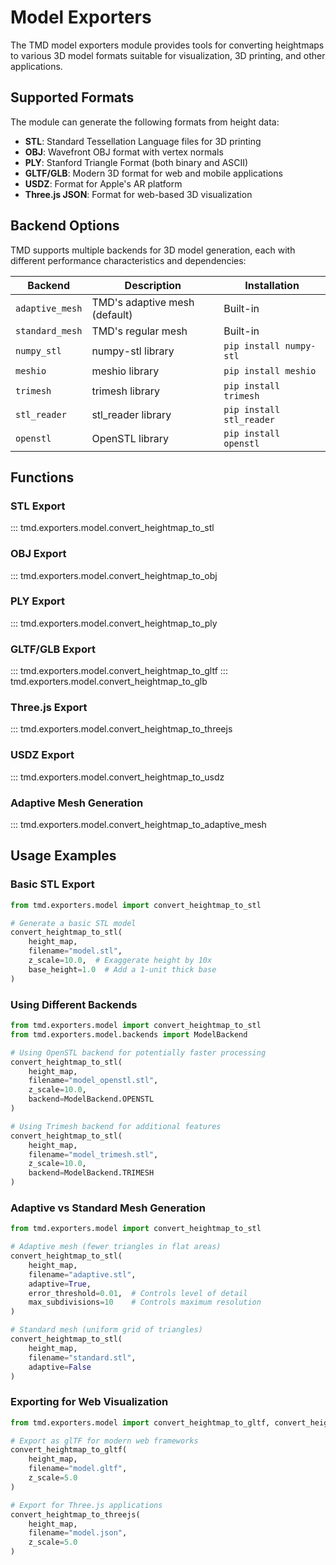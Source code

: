 # Model Exporters

The TMD model exporters module provides tools for converting heightmaps to various 3D model formats suitable for visualization, 3D printing, and other applications.

## Supported Formats

The module can generate the following formats from height data:

- **STL**: Standard Tessellation Language files for 3D printing
- **OBJ**: Wavefront OBJ format with vertex normals
- **PLY**: Stanford Triangle Format (both binary and ASCII)
- **GLTF/GLB**: Modern 3D format for web and mobile applications
- **USDZ**: Format for Apple's AR platform
- **Three.js JSON**: Format for web-based 3D visualization

## Backend Options

TMD supports multiple backends for 3D model generation, each with different performance characteristics and dependencies:

| Backend | Description | Installation |
|---------|-------------|--------------|
| `adaptive_mesh` | TMD's adaptive mesh (default) | Built-in |
| `standard_mesh` | TMD's regular mesh | Built-in |
| `numpy_stl` | numpy-stl library | `pip install numpy-stl` |
| `meshio` | meshio library | `pip install meshio` |
| `trimesh` | trimesh library | `pip install trimesh` |
| `stl_reader` | stl_reader library | `pip install stl_reader` |
| `openstl` | OpenSTL library | `pip install openstl` |

## Functions

### STL Export

::: tmd.exporters.model.convert_heightmap_to_stl

### OBJ Export

::: tmd.exporters.model.convert_heightmap_to_obj

### PLY Export

::: tmd.exporters.model.convert_heightmap_to_ply

### GLTF/GLB Export

::: tmd.exporters.model.convert_heightmap_to_gltf
::: tmd.exporters.model.convert_heightmap_to_glb

### Three.js Export

::: tmd.exporters.model.convert_heightmap_to_threejs

### USDZ Export

::: tmd.exporters.model.convert_heightmap_to_usdz

### Adaptive Mesh Generation

::: tmd.exporters.model.convert_heightmap_to_adaptive_mesh

## Usage Examples

### Basic STL Export

```python
from tmd.exporters.model import convert_heightmap_to_stl

# Generate a basic STL model
convert_heightmap_to_stl(
    height_map,
    filename="model.stl",
    z_scale=10.0,  # Exaggerate height by 10x
    base_height=1.0  # Add a 1-unit thick base
)
```

### Using Different Backends

```python
from tmd.exporters.model import convert_heightmap_to_stl
from tmd.exporters.model.backends import ModelBackend

# Using OpenSTL backend for potentially faster processing
convert_heightmap_to_stl(
    height_map,
    filename="model_openstl.stl",
    z_scale=10.0,
    backend=ModelBackend.OPENSTL
)

# Using Trimesh backend for additional features
convert_heightmap_to_stl(
    height_map,
    filename="model_trimesh.stl",
    z_scale=10.0,
    backend=ModelBackend.TRIMESH
)
```

### Adaptive vs Standard Mesh Generation

```python
from tmd.exporters.model import convert_heightmap_to_stl

# Adaptive mesh (fewer triangles in flat areas)
convert_heightmap_to_stl(
    height_map,
    filename="adaptive.stl",
    adaptive=True,
    error_threshold=0.01,  # Controls level of detail
    max_subdivisions=10    # Controls maximum resolution
)

# Standard mesh (uniform grid of triangles)
convert_heightmap_to_stl(
    height_map,
    filename="standard.stl",
    adaptive=False
)
```

### Exporting for Web Visualization

```python
from tmd.exporters.model import convert_heightmap_to_gltf, convert_heightmap_to_threejs

# Export as glTF for modern web frameworks
convert_heightmap_to_gltf(
    height_map,
    filename="model.gltf",
    z_scale=5.0
)

# Export for Three.js applications
convert_heightmap_to_threejs(
    height_map,
    filename="model.json",
    z_scale=5.0
)
```
